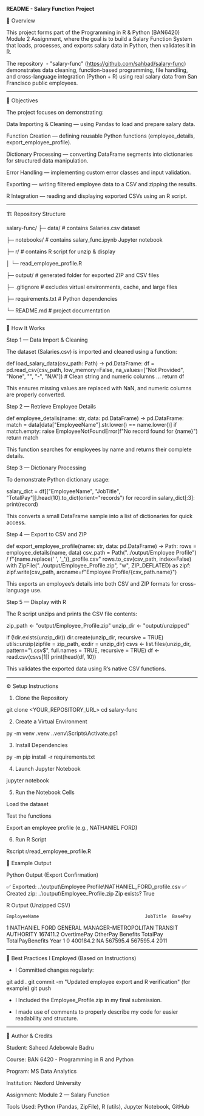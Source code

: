 **README - Salary Function Project**

📘 Overview

This project forms part of the Programming in R & Python (BAN6420) Module 2 Assignment, where the goal is to build a Salary Function System that loads, processes, and exports salary data in Python, then validates it in R.

The repository  - "salary-func" (https://github.com/sahbad/salary-func) demonstrates data cleaning, function-based programming, file handling, and cross-language integration (Python + R) using real salary data from San Francisco public employees.

-------------------------------------------------------------------------------------------------------------------------------------------

🧩 Objectives

The project focuses on demonstrating:

Data Importing & Cleaning — using Pandas to load and prepare salary data.

Function Creation — defining reusable Python functions (employee_details, export_employee_profile).

Dictionary Processing — converting DataFrame segments into dictionaries for structured data manipulation.

Error Handling — implementing custom error classes and input validation.

Exporting — writing filtered employee data to a CSV and zipping the results.

R Integration — reading and displaying exported CSVs using an R script.

-------------------------------------------------------------------------------------------------------------------------------------------


🏗️ Repository Structure

salary-func/
├─ data/                      # contains Salaries.csv dataset

├─ notebooks/                 # contains salary_func.ipynb Jupyter notebook

├─ r/                         # contains R script for unzip & display

│  └─ read_employee_profile.R

├─ output/                    # generated folder for exported ZIP and CSV files

├─ .gitignore                 # excludes virtual environments, cache, and large files

├─ requirements.txt           # Python dependencies

└─ README.md                  # project documentation

-------------------------------------------------------------------------------------------------------------------------------------------


🧠 How It Works

Step 1 — Data Import & Cleaning

The dataset (Salaries.csv) is imported and cleaned using a function:

def load_salary_data(csv_path: Path) -> pd.DataFrame:
    df = pd.read_csv(csv_path, low_memory=False, na_values=["Not Provided", "None", "", "-", "N/A"])
    # Clean string and numeric columns
    ...
    return df

This ensures missing values are replaced with NaN, and numeric columns are properly converted.

Step 2 — Retrieve Employee Details

def employee_details(name: str, data: pd.DataFrame) -> pd.DataFrame:
    match = data[data["EmployeeName"].str.lower() == name.lower()]
    if match.empty:
        raise EmployeeNotFoundError(f"No record found for {name}")
    return match

This function searches for employees by name and returns their complete details.

Step 3 — Dictionary Processing

To demonstrate Python dictionary usage:

salary_dict = df[["EmployeeName", "JobTitle", "TotalPay"]].head(10).to_dict(orient="records")
for record in salary_dict[:3]:
    print(record)

This converts a small DataFrame sample into a list of dictionaries for quick access.

Step 4 — Export to CSV and ZIP

def export_employee_profile(name: str, data: pd.DataFrame) -> Path:
    rows = employee_details(name, data)
    csv_path = Path("../output/Employee Profile") / f"{name.replace(' ', '_')}_profile.csv"
    rows.to_csv(csv_path, index=False)
    with ZipFile("../output/Employee_Profile.zip", "w", ZIP_DEFLATED) as zipf:
        zipf.write(csv_path, arcname=f"Employee Profile/{csv_path.name}")

This exports an employee’s details into both CSV and ZIP formats for cross-language use.

Step 5 — Display with R

The R script unzips and prints the CSV file contents:

zip_path <- "output/Employee_Profile.zip"
unzip_dir <- "output/unzipped"

if (!dir.exists(unzip_dir)) dir.create(unzip_dir, recursive = TRUE)
utils::unzip(zipfile = zip_path, exdir = unzip_dir)
csvs <- list.files(unzip_dir, pattern="\\.csv$", full.names = TRUE, recursive = TRUE)
df <- read.csv(csvs[1])
print(head(df, 10))

This validates the exported data using R’s native CSV functions.

-------------------------------------------------------------------------------------------------------------------------------------------

⚙️ Setup Instructions

1. Clone the Repository

git clone <YOUR_REPOSITORY_URL>
cd salary-func

2. Create a Virtual Environment

py -m venv .venv
.\.venv\Scripts\Activate.ps1

3. Install Dependencies

py -m pip install -r requirements.txt

4. Launch Jupyter Notebook

jupyter notebook

5. Run the Notebook Cells

Load the dataset

Test the functions

Export an employee profile (e.g., NATHANIEL FORD)

6. Run R Script

Rscript r/read_employee_profile.R

🧾 Example Output

Python Output (Export Confirmation)

✅ Exported: ..\output\Employee Profile\NATHANIEL_FORD_profile.csv
✅ Created zip: ..\output\Employee_Profile.zip
Zip exists? True

R Output (Unzipped CSV)

    EmployeeName                                       JobTitle  BasePay
1 NATHANIEL FORD GENERAL MANAGER-METROPOLITAN TRANSIT AUTHORITY 167411.2
  OvertimePay OtherPay Benefits TotalPay TotalPayBenefits Year
1           0 400184.2       NA 567595.4         567595.4 2011

-------------------------------------------------------------------------------------------------------------------------------------------

🧹 Best Practices I Employed (Based on Instructions)

* I Committed changes regularly:

git add .
git commit -m "Updated employee export and R verification" (for example)
git push

* I Included the Employee_Profile.zip in my final submission.

* I made use of comments to properly describe my code for easier readability and structure. 
-------------------------------------------------------------------------------------------------------------------------------------------

🏁 Author & Credits

Student: Saheed Adebowale Badru

Course: BAN 6420 - Programming in R and Python

Program: MS Data Analytics

Institution: Nexford University

Assignment: Module 2 — Salary Function

Tools Used: Python (Pandas, ZipFile), R (utils), Jupyter Notebook, GitHub

